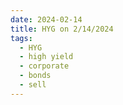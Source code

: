 ```yaml
---
date: 2024-02-14
title: HYG on 2/14/2024
tags: 
  - HYG
  - high yield
  - corporate
  - bonds
  - sell
---
```

<div class="post">
<snapshot-grid 
    :reports="['2024/02/13/CTA/HYG', '2024/02/14/CTA/HYG', '2024/02/14/MTP/HYG']"
    chart="2024/02/14/Chart/HYG"
/>
<p>

</p>
<p>

</p>
</div>